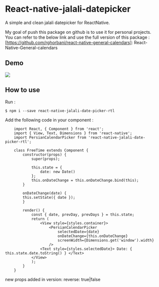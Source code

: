 # React-native-jalali-datepicker
A simple and clean jalali datepicker for ReactNative.

My goal of push this package on github is to use it for personal projects. You can refer to the below link and use the full version of this package : [https://github.com/rghorbani/react-native-general-calendars]: React-Native-General-calendars

## Demo
<kbd>
  <img src="https://raw.githubusercontent.com/mgolkardev/react-native-jalali-date-picker-rtl/master/demo/demo.jpg?raw=true">
</kbd>


## How to use 
Run : 
    
    $ npm i --save react-native-jalali-date-picker-rtl
    

Add the following code in your component :

		import React, { Component } from 'react';
		import { View, Text, Dimensions } from 'react-native';
		import PersianCalendarPicker from 'react-native-jalali-date-picker-rtl';

        class FreeTime extends Component { 
            constructor(props) {
                super(props);

                this.state = {
                    date: new Date()
                };
                this.onDateChange = this.onDateChange.bind(this);
            }
        
            onDateChange(date) {
            this.setState({ date });
            }
            
            render() {
                const { date, prevDay, prevDays } = this.state;
                return (
                    <View style={styles.container}>
                        <PersianCalendarPicker
                            selectedDate={date}
                            onDateChange={this.onDateChange}
                            screenWidth={Dimensions.get('window').width}
                        />
                    <Text style={styles.selectedDate}> Date: { this.state.date.toString() } </Text>
                </View>
                );
            }
        }

new props added in version:
	reverse: true|false
